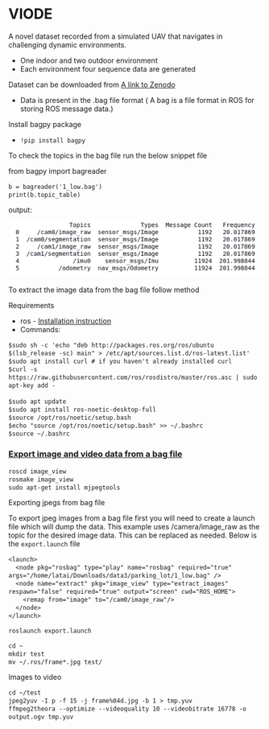 # VIODE

A novel dataset recorded from a simulated UAV that navigates in challenging dynamic environments.

- One indoor and two outdoor environment
- Each environment four sequence data are generated

Dataset can be downloaded from [A link to Zenodo](https://zenodo.org/record/4493401)
- Data is present in the .bag file format ( A bag is a file format in ROS for storing ROS message data.)

Install bagpy package
- `!pip install bagpy`

To check the topics in the bag file run the below snippet file

from bagpy import bagreader
```
b = bagreader('1_low.bag')
print(b.topic_table)
```
output:

![alt text](image/img1.png)

To extract the image data from the bag file follow method

Requirements

- ros - [Installation instruction](http://wiki.ros.org/noetic/Installation/Ubuntu)
- Commands:
```
$sudo sh -c 'echo "deb http://packages.ros.org/ros/ubuntu $(lsb_release -sc) main" > /etc/apt/sources.list.d/ros-latest.list'
$sudo apt install curl # if you haven't already installed curl
$curl -s https://raw.githubusercontent.com/ros/rosdistro/master/ros.asc | sudo apt-key add -

$sudo apt update
$sudo apt install ros-noetic-desktop-full
$source /opt/ros/noetic/setup.bash
$echo "source /opt/ros/noetic/setup.bash" >> ~/.bashrc
$source ~/.bashrc
```

### [Export image and video data from a bag file](http://wiki.ros.org/rosbag/Tutorials/Exporting%20image%20and%20video%20data)

```
roscd image_view
rosmake image_view
sudo apt-get install mjpegtools
```
Exporting jpegs from bag file

To export jpeg images from a bag file first you will need to create a launch file which will dump the data. This example uses /camera/image_raw as the topic for the desired image data. This can be replaced as needed.
Below is the `export.launch` file
```
<launch>
  <node pkg="rosbag" type="play" name="rosbag" required="true" args="/home/latai/Downloads/data3/parking_lot/1_low.bag" />
  <node name="extract" pkg="image_view" type="extract_images" respawn="false" required="true" output="screen" cwd="ROS_HOME">
    <remap from="image" to="/cam0/image_raw"/>
  </node>
</launch>
```
```
roslaunch export.launch
```
```
cd ~
mkdir test
mv ~/.ros/frame*.jpg test/
```

Images to video

```
cd ~/test
jpeg2yuv -I p -f 15 -j frame%04d.jpg -b 1 > tmp.yuv
ffmpeg2theora --optimize --videoquality 10 --videobitrate 16778 -o output.ogv tmp.yuv
```
